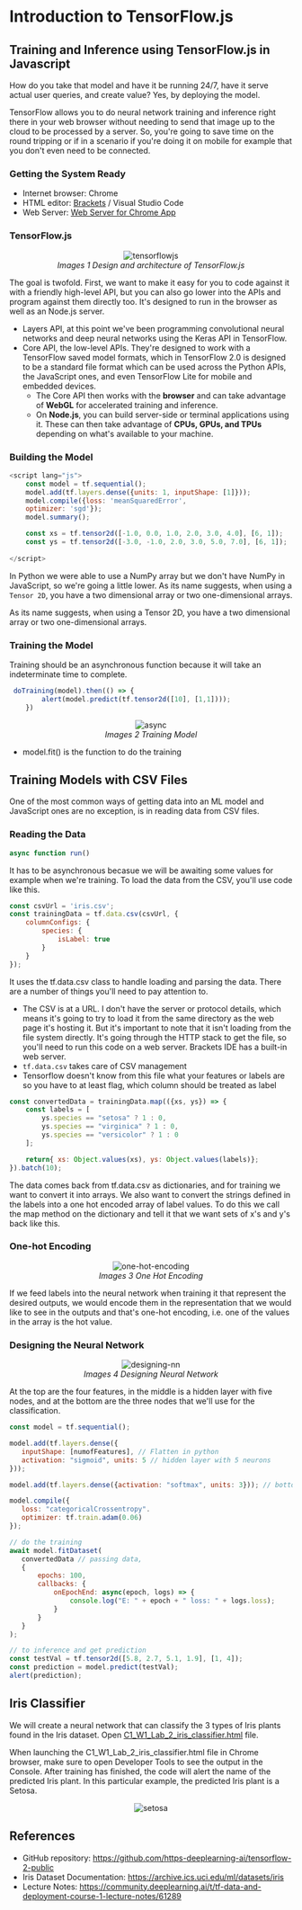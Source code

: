 # Introduction to TensorFlow.js

## Training and Inference using TensorFlow.js in Javascript

How do you take that model and have it be running 24/7, have it serve actual user queries, and create value? Yes, by deploying the model.

TensorFlow allows you to do neural network training and inference right there in your web browser without needing to send that image up to the cloud to be processed by a server. So, you're going to save time on the round tripping or if in a scenario if you're doing it on mobile for example that you don't even need to be connected. 

### Getting the System Ready
* Internet browser: Chrome
* HTML editor: [Brackets](https://brackets.io/) / Visual Studio Code
* Web Server: [Web Server for Chrome App](https://chrome.google.com/webstore/detail/web-server-for-chrome/ofhbbkphhbklhfoeikjpcbhemlocgigb/related?hl=en)

### TensorFlow.js
<p align="center">
    <img src="img/1.png" alt="tensorflowjs"> <br>
    <i>Images 1 Design and architecture of TensorFlow.js</i>
</p>

The goal is twofold. First, we want to make it easy for you to code against it with a friendly high-level API, but you can also go lower into the APIs and program against them directly too. It's designed to run in the browser as well as an Node.js server.
* Layers API, at this point we've been programming convolutional neural networks and deep neural networks using the Keras API in TensorFlow.
* Core API, the low-level APIs. They're designed to work with a TensorFlow saved model formats, which in TensorFlow 2.0 is designed to be a standard file format which can be used across the Python APIs, the JavaScript ones, and even TensorFlow Lite for mobile and embedded devices.
    * The Core API then works with the **browser** and can take advantage of **WebGL** for accelerated training and inference.
    * On **Node.js**, you can build server-side or terminal applications using it. These can then take advantage of **CPUs, GPUs, and TPUs** depending on what's available to your machine.

### Building the Model
```javascript
<script lang="js">
    const model = tf.sequential();
    model.add(tf.layers.dense({units: 1, inputShape: [1]}));
    model.compile({loss: 'meanSquaredError',
    optimizer: 'sgd'});
    model.summary();

    const xs = tf.tensor2d([-1.0, 0.0, 1.0, 2.0, 3.0, 4.0], [6, 1]);
    const ys = tf.tensor2d([-3.0, -1.0, 2.0, 3.0, 5.0, 7.0], [6, 1]);
 
</script>
```

In Python we were able to use a NumPy array but we don't have NumPy in JavaScript, so we're going a little lower. As its name suggests, when using a ``Tensor 2D``, you have a two dimensional array or two one-dimensional arrays.

As its name suggests, when using a Tensor 2D, you have a two dimensional array or two one-dimensional arrays.

### Training the Model
Training should be an asynchronous function because it will take an indeterminate time to complete. 
```javascript
 doTraining(model).then(() => {
        alert(model.predict(tf.tensor2d([10], [1,1])));
    })
```

<p align="center">
    <img src="img/2-async.png" alt="async"> <br>
    <i>Images 2 Training Model</i>
</p>

* model.fit() is the function to do the training

## Training Models with CSV Files
One of the most common ways of getting data into an ML model and JavaScript ones are no exception, is in reading data from CSV files. 

### Reading the Data
```javascript
async function run()
```

It has to be asynchronous becasue we will be awaiting some values for example when we're training. To load the data from the CSV, you'll use code like this. 

```javascript
const csvUrl = 'iris.csv';
const trainingData = tf.data.csv(csvUrl, {
    columnConfigs: {
        species: {
            isLabel: true
        }
    }
});
```

It uses the tf.data.csv class to handle loading and parsing the data. There are a number of things you'll need to pay attention to.
* The CSV is at a URL. I don't have the server or protocol details, which means it's going to try to load it from the same directory as the web page it's hosting it. But it's important to note that it isn't loading from the file system directly. It's going through the HTTP stack to get the file, so you'll need to run this code on a web server. Brackets IDE has a built-in web server.
* ``tf.data.csv`` takes care of CSV management
* Tensorflow doesn't know from this file what your features or labels are so you have to at least flag, which column should be treated as label

```javascript
const convertedData = trainingData.map(({xs, ys}) => {
    const labels = [
        ys.species == "setosa" ? 1 : 0,
        ys.species == "virginica" ? 1 : 0,
        ys.species == "versicolor" ? 1 : 0
    ];

    return{ xs: Object.values(xs), ys: Object.values(labels)};
}).batch(10);
```

The data comes back from tf.data.csv as dictionaries, and for training we want to convert it into arrays. We also want to convert the strings defined in the labels into a one hot encoded array of label values. To do this we call the map method on the dictionary and tell it that we want sets of x's and y's back like this.

### One-hot Encoding
<p align="center">
    <img src="img/3.png" alt="one-hot-encoding"> <br>
    <i>Images 3 One Hot Encoding</i>
</p>

If we feed labels into the neural network when training it that represent the desired outputs, we would encode them in the representation that we would like to see in the outputs and that's one-hot encoding, i.e. one of the values in the array is the hot value.

### Designing the Neural Network

<p align="center">
    <img src="img/4-nn.png" alt="designing-nn"> <br>
    <i>Images 4 Designing Neural Network</i>
</p>

 At the top are the four features, in the middle is a hidden layer with five nodes, and at the bottom are the three nodes that we'll use for the classification.

 ```javascript
const model = tf.sequential();

model.add(tf.layers.dense({
    inputShape: [numofFeatures], // Flatten in python
    activation: "sigmoid", units: 5 // hidden layer with 5 neurons
}));

model.add(tf.layers.dense({activation: "softmax", units: 3})); // bottom layer

model.compile({
    loss: "categoricalCrossentropy".
    optimizer: tf.train.adam(0.06)
});

// do the training
await model.fitDataset(
    convertedData // passing data,
    {
        epochs: 100,
        callbacks: {
            onEpochEnd: async(epoch, logs) => {
                console.log("E: " + epoch + " loss: " + logs.loss);
            }
        }
    }
);

// to inference and get prediction
const testVal = tf.tensor2d([5.8, 2.7, 5.1, 1.9], [1, 4]);
const prediction = model.predict(testVal);
alert(prediction);
```

## Iris Classifier

We will create a neural network that can classify the 3 types of Iris plants found in the Iris dataset. Open [C1_W1_Lab_2_iris_classifier.html](../../tensorflow-2-public/C1_Browser-based-TF-JS/W1/ungraded_labs/C1_W1_Lab_2_iris_classifier.html) file.

When launching the C1_W1_Lab_2_iris_classifier.html  file in Chrome browser, make sure to open Developer Tools to see the output in the Console. After training has finished, the code will alert the name of the predicted Iris plant. In this particular example, the predicted Iris plant is a Setosa.

<p align="center">
    <img src="img/10-setosa.png" alt="setosa"> <br>
</p>

## References
* GitHub repository: https://github.com/https-deeplearning-ai/tensorflow-2-public
* Iris Dataset Documentation: https://archive.ics.uci.edu/ml/datasets/iris
* Lecture Notes: https://community.deeplearning.ai/t/tf-data-and-deployment-course-1-lecture-notes/61289